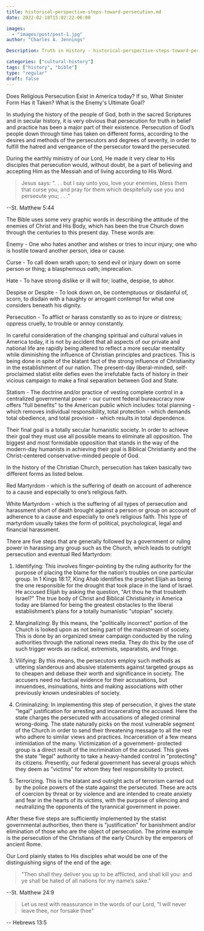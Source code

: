 ```yaml
---
title: historical-perspective-steps-toward-persecution.md
date: 2022-02-18T15:02:22-06:00

images:
  - "images/post/post-1.jpg"
author: "Charles A. Jennings"

Description: Truth in History - historical-perspective-steps-toward-persecution.md

categories: ["cultural-history"]
tags: ["history", "bible"]
type: "regular"
draft: false
---
```


Does Religious Persecution Exist in America today?  If so, What Sinister Form Has it Taken?  What is the Enemy's Ultimate Goal?

In studying the history of the people of God, both in the sacred Scriptures and in secular history, it is very obvious that persecution for truth in belief and practice has been a major part of their existence. Persecution of God’s people down through time has taken on different forms, according to the desires and methods of the persecutors and degrees of severity, in order to fulfill the hatred and vengeance of the persecutor toward the persecuted.

During the earthly ministry of our Lord, He made it very clear to His disciples that persecution would, without doubt, be a part of believing and accepting Him as the Messiah and of living according to His Word.

>Jesus says: ". . . but I say unto you, love your enemies, bless them that curse you, and pray for them which despitefully use you and persecute you; . . ."

--St. Matthew 5:44
 
The Bible uses some very graphic words in describing the attitude of the enemies of Christ and His Body, which has been the true Church down through the centuries to this present day. These words are:

Enemy - One who hates another and wishes or tries to incur injury; one who is hostile toward another person, idea or cause.

Curse - To call down wrath upon; to send evil or injury down on some person or thing; a blasphemous oath; imprecation.

Hate - To have strong dislike or ill will for; loathe, despise, to abhor.

Despise or Despite - To look down on, be contemptuous or disdainful of, scorn, to disdain with a haughty or arrogant contempt for what one considers beneath his dignity.

Persecution - To afflict or harass constantly so as to injure or distress; oppress cruelly, to trouble or annoy constantly.

In careful consideration of the changing spiritual and cultural values in America today, it is not by accident that all aspects of our private and national life are rapidly being altered to reflect a more secular mentality while diminishing the influence of Christian principles and practices. This is being done in spite of the blatant fact of the strong influence of Christianity in the establishment of our nation. The present-day liberal-minded, self-proclaimed statist elite defies even the irrefutable facts of history in their vicious campaign to make a final separation between God and State.

Statism - The doctrine and/or practice of vesting complete control in a centralized governmental power - our current federal bureaucracy now offers "full benefits" to the American public which includes: total planning - which removes individual responsibility, total protection - which demands total obedience, and total provision - which results in total dependence.
 
Their final goal is a totally secular humanistic society. In order to achieve their goal they must use all possible means to eliminate all opposition. The biggest and most formidable opposition that stands in the way of the modern-day humanists in achieving their goal is Biblical Christianity and the Christ-centered conservative-minded people of God.

In the history of the Christian Church, persecution has taken basically two different forms as listed below.

Red Martyrdom - which is the suffering of death on account of adherence to a cause and especially to one’s religious faith.

White Martyrdom - which is the suffering of all types of persecution and harassment short of death brought against a person or group on account of adherence to a cause and especially to one’s religious faith. This type of martyrdom usually takes the form of political, psychological, legal and financial harassment.

There are five steps that are generally followed by a government or ruling power in harassing any group such as the Church, which leads to outright persecution and eventual Red Martyrdom:

1. Identifying: This involves finger-pointing by the ruling authority for the purpose of placing the blame for the nation’s troubles on one particular group. In 1 Kings 18:17, King Ahab identifies the prophet Elijah as being the one responsible for the drought that took place in the land of Israel. He accused Elijah by asking the question, "Art thou he that troubleth Israel?" The true body of Christ and Biblical Christianity in America today are blamed for being the greatest obstacles to the liberal establishment’s plans for a totally humanistic "utopian" society.

2. Marginalizing: By this means, the "politically incorrect" portion of the Church is looked upon as not being part of the mainstream of society. This is done by an organized smear campaign conducted by the ruling authorities through the national news media. They do this by the use of such trigger words as radical, extremists, separatists, and fringe.

3. Vilifying: By this means, the persecutors employ such methods as uttering slanderous and abusive statements against targeted groups as to cheapen and debase their worth and significance in society. The accusers need no factual evidence for their accusations, but innuendoes, insinuations, hints and making associations with other previously known undesirables of society.

4. Criminalizing: In implementing this step of persecution, it gives the state "legal" justification for arresting and incarcerating the accused. Here the state charges the persecuted with accusations of alleged criminal wrong-doing. The state naturally picks on the most vulnerable segment of the Church in order to send their threatening message to all the rest who adhere to similar views and practices. Incarceration of a few means intimidation of the many. Victimization of a government- protected group is a direct result of the incrimination of the accused. This gives the state "legal" authority to take a heavy-handed control in "protecting" its citizens. Presently, our federal government has several groups which they deem as "victims" for whom they feel responsibility to protect.

5. Terrorizing. This is the blatant and outright acts of terrorism carried out by the police powers of the state against the persecuted. These are acts of coercion by threat or by violence and are intended to create anxiety and fear in the hearts of its victims, with the purpose of silencing and neutralizing the opponents of the tyrannical government in power.

After these five steps are sufficiently implemented by the statist governmental authorities, then there is "justification" for banishment and/or elimination of those who are the object of persecution. The prime example is the persecution of the Christians of the early Church by the emperors of ancient Rome.

Our Lord plainly states to His disciples what would be one of the distinguishing signs of the end of the age: 

>"Then shall they deliver you up to be afflicted, and shall kill you: and ye shall be hated of all nations for my name’s sake."

--St. Matthew 24:9

>Let us rest with reassurance in the words of our Lord, "I will never leave thee, nor forsake thee"

-- Hebrews 13:5